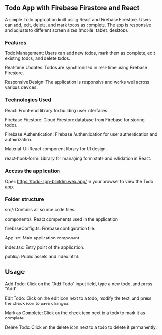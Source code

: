 ## Todo App with Firebase Firestore and React

A simple Todo application built using React and Firebase Firestore. Users can add, edit, delete, and mark todos as complete. The app is responsive and adjusts to different screen sizes (mobile, tablet, desktop).

### Features

Todo Management: Users can add new todos, mark them as complete, edit existing todos, and delete todos.

Real-time Updates: Todos are synchronized in real-time using Firebase Firestore.

Responsive Design: The application is responsive and works well across various devices.

### Technologies Used

React: Front-end library for building user interfaces.

Firebase Firestore: Cloud Firestore database from Firebase for storing todos.

Firebase Authentication: Firebase Authentication for user authentication and authorization.

Material-UI: React component library for UI design.

react-hook-form: Library for managing form state and validation in React.

### Access the application

Open https://todo-app-blintdm.web.app/ in your browser to view the Todo app.

### Folder structure

src/: Contains all source code files.

components/: React components used in the application.

firebaseConfig.ts: Firebase configuration file.

App.tsx: Main application component.

index.tsx: Entry point of the application.

public/: Public assets and index.html.

## Usage

Add Todo: Click on the "Add Todo" input field, type a new todo, and press "Add".

Edit Todo: Click on the edit icon next to a todo, modify the text, and press the check icon to save changes.

Mark as Complete: Click on the check icon next to a todo to mark it as complete.

Delete Todo: Click on the delete icon next to a todo to delete it permanently.
